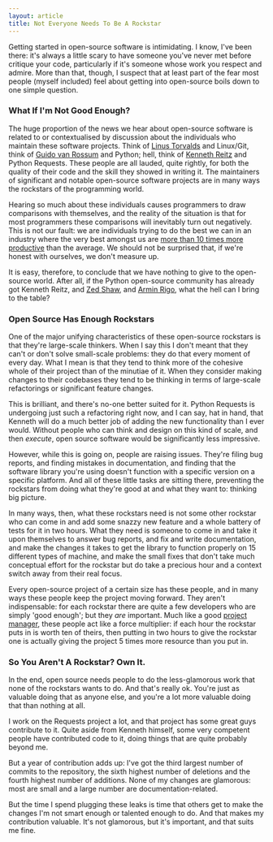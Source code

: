 ```yaml
---
layout: article
title: Not Everyone Needs To Be A Rockstar
---
```


Getting started in open-source software is intimidating. I know, I've been
there: it's always a little scary to have someone you've never met before
critique your code, particularly if it's someone whose work you respect and
admire. More than that, though, I suspect that at least part of the fear most
people (myself included) feel about getting into open-source boils down to one
simple question.

### What If I'm Not Good Enough?

The huge proportion of the news we hear about open-source software is related
to or contextualised by discussion about the individuals who maintain these
software projects. Think of [Linus Torvalds](http://en.wikipedia.org/wiki/Linus_Torvalds)
and Linux/Git, think of [Guido van Rossum](http://en.wikipedia.org/wiki/Guido_van_Rossum)
and Python; hell, think of [Kenneth Reitz](https://twitter.com/kennethreitz)
and Python Requests. These people are all lauded, quite rightly, for both the
quality of their code and the skill they showed in writing it. The maintainers
of significant and notable open-source software projects are in many ways the
rockstars of the programming world.

Hearing so much about these individuals causes programmers to draw comparisons
with themselves, and the reality of the situation is that for most programmers
these comparisons will inevitably turn out negatively. This is not our fault:
we are individuals trying to do the best we can in an industry where the very
best amongst us are [more than 10 times more productive](http://en.wikipedia.org/wiki/The_Mythical_Man-Month)
than the average. We should not be surprised that, if we're honest with
ourselves, we don't measure up.

It is easy, therefore, to conclude that we have nothing to give to the
open-source world. After all, if the Python open-source community has already
got Kenneth Reitz, and [Zed Shaw](http://learnpythonthehardway.org/), and
[Armin Rigo](http://pypy.org/), what the hell can I bring to the table?

### Open Source Has Enough Rockstars

One of the major unifying characteristics of these open-source rockstars is
that they're large-scale thinkers. When I say this I don't meant that they
can't or don't solve small-scale problems: they do that every moment of every
day. What I mean is that they tend to think more of the cohesive whole of their
project than of the minutiae of it. When they consider making changes to their
codebases they tend to be thinking in terms of large-scale refactorings or
significant feature changes.

This is brilliant, and there's no-one better suited for it. Python Requests is
undergoing just such a refactoring right now, and I can say, hat in hand, that
Kenneth will do a much better job of adding the new functionality than I ever
would. Without people who can think and design on this kind of scale, and then
_execute_, open source software would be significantly less impressive.

However, while this is going on, people are raising issues. They're filing bug
reports, and finding mistakes in documentation, and finding that the software
library you're using doesn't function with a specific version on a specific
platform. And all of these little tasks are sitting there, preventing the
rockstars from doing what they're good at and what they want to: thinking big
picture.

In many ways, then, what these rockstars need is not some other rockstar who
can come in and add some snazzy new feature and a whole battery of tests for it
in two hours. What they need is someone to come in and take it upon themselves
to answer bug reports, and fix and write documentation, and make the changes it
takes to get the library to function properly on 15 different types of machine,
and make the small fixes that don't take much conceptual effort for the
rockstar but do take a precious hour and a context switch away from their real
focus.

Every open-source project of a certain size has these people, and in many ways
these people keep the project moving forward. They aren't indispensable: for
each rockstar there are quite a few developers who are simply 'good enough';
but they _are_ important. Much like a good [project manager](http://www.joelonsoftware.com/items/2009/03/09.html),
these people act like a force multiplier: if each hour the rockstar puts in is
worth ten of theirs, then putting in two hours to give the rockstar one is
actually giving the project 5 times more resource than you put in.

### So You Aren't A Rockstar? Own It.

In the end, open source needs people to do the less-glamorous work that none of the rockstars wants to do. And that's really ok. You're just as valuable doing
that as anyone else, and you're a lot more valuable doing that than nothing at
all.

I work on the Requests project a lot, and that project has some great guys
contribute to it. Quite aside from Kenneth himself, some very competent people
have contributed code to it, doing things that are quite probably beyond me.

But a year of contribution adds up: I've got the third largest number of
commits to the repository, the sixth highest number of deletions and the fourth
highest number of additions. None of my changes are glamorous: most are small
and a large number are documentation-related.

But the time I spend plugging these leaks is time that others get to make the
changes I'm not smart enough or talented enough to do. And that makes my
contribution valuable. It's not glamorous, but it's important, and that suits
me fine.
